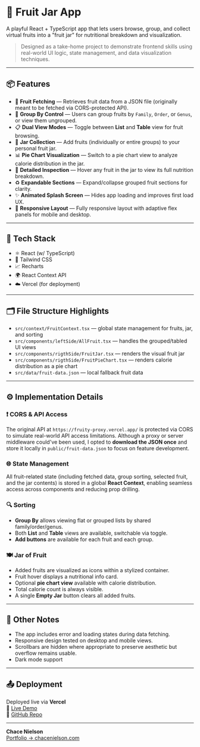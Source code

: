 # 🥭 Fruit Jar App

A playful React + TypeScript app that lets users browse, group, and collect virtual fruits into a "fruit jar" for nutritional breakdown and visualization.

> Designed as a take-home project to demonstrate frontend skills using real-world UI logic, state management, and data visualization techniques.

---

## 📦 Features

- 🍇 **Fruit Fetching** — Retrieves fruit data from a JSON file (originally meant to be fetched via CORS-protected API).
- 🧮 **Group By Control** — Users can group fruits by `Family`, `Order`, or `Genus`, or view them ungrouped.
- 📋 **Dual View Modes** — Toggle between **List** and **Table** view for fruit browsing.
- 🫙 **Jar Collection** — Add fruits (individually or entire groups) to your personal fruit jar.
- 📊 **Pie Chart Visualization** — Switch to a pie chart view to analyze calorie distribution in the jar.
- 🧠 **Detailed Inspection** — Hover any fruit in the jar to view its full nutrition breakdown.
- ♻️ **Expandable Sections** — Expand/collapse grouped fruit sections for clarity.
- ✨ **Animated Splash Screen** — Hides app loading and improves first load UX.
- 📱 **Responsive Layout** — Fully responsive layout with adaptive flex panels for mobile and desktop.

---

## 🚀 Tech Stack

- ⚛️ React (w/ TypeScript)
- 🎨 Tailwind CSS
- 📈 Recharts
- 🌍 React Context API
- ☁️ Vercel (for deployment)

---

## 🗂️ File Structure Highlights

- `src/context/FruitContext.tsx` — global state management for fruits, jar, and sorting
- `src/components/leftSide/AllFruit.tsx` — handles the grouped/tabled UI views
- `src/components/rigthSide/FruitJar.tsx` — renders the visual fruit jar
- `src/components/rigthSide/FruitPieChart.tsx` — renders calorie distribution as a pie chart
- `src/data/fruit-data.json` — local fallback fruit data

---

## ⚙️ Implementation Details

### ❗ CORS & API Access

The original API at `https://fruity-proxy.vercel.app/` is protected via CORS to simulate real-world API access limitations. Although a proxy or server middleware could've been used, I opted to **download the JSON once** and store it locally in `public/fruit-data.json` to focus on feature development.

### 🌐 State Management

All fruit-related state (including fetched data, group sorting, selected fruit, and the jar contents) is stored in a global **React Context**, enabling seamless access across components and reducing prop drilling.

### 🔍 Sorting

- **Group By** allows viewing flat or grouped lists by shared family/order/genus.
- Both **List** and **Table** views are available, switchable via toggle.
- **Add buttons** are available for each fruit and each group.

### 🍽️ Jar of Fruit

- Added fruits are visualized as icons within a stylized container.
- Fruit hover displays a nutritional info card.
- Optional **pie chart view** available with calorie distribution.
- Total calorie count is always visible.
- A single **Empty Jar** button clears all added fruits.

---

## 🧪 Other Notes

- The app includes error and loading states during data fetching.
- Responsive design tested on desktop and mobile views.
- Scrollbars are hidden where appropriate to preserve aesthetic but overflow remains usable.
- Dark mode support
 

---

## 📤 Deployment

Deployed live via **Vercel**  
🔗 [Live Demo](https://fruit-jar-app-eight.vercel.app/)  
📁 [GitHub Repo](https://github.com/ChaceN89/fruit-jar-app)

---

**Chace Nielson**  
[Portfolio → chacenielson.com](https://chacenielson.com)